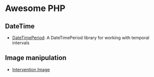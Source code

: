 # Awesome PHP

## DateTime

* [DateTimePeriod](https://github.com/pwm/datetime-period): A DateTimePeriod library for working with temporal intervals

## Image manipulation

* [Intervention Image](http://image.intervention.io/)
